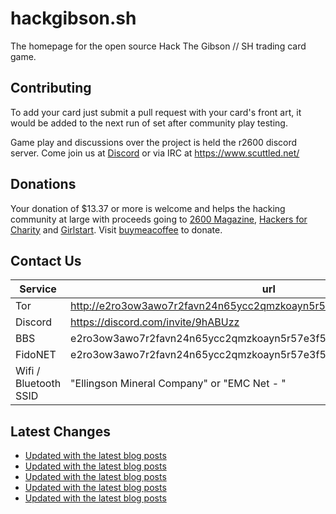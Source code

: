 # hackgibson.sh
The homepage for the open source Hack The Gibson // SH trading card game.


## Contributing

To add your card just submit a pull request with your card's front art, it would be added to the next run of set after community play testing.

Game play and discussions over the project is held the r2600 discord server. Come join us at [Discord](https://discord.com/invite/9hABUzz) or via IRC at https://www.scuttled.net/


## Donations

Your donation of $13.37 or more is welcome and helps the hacking community at large with proceeds going to [2600 Magazine](https://2600.com/), [Hackers for Charity](https://hackersforcharity.org) and [Girlstart](https://girlstart.org).  Visit [buymeacoffee](https://www.buymeacoffee.com/hackgibson.sh) to donate.


## Contact Us

Service | url
-|-
Tor | http://e2ro3ow3awo7r2favn24n65ycc2qmzkoayn5r57e3f56nvjwdcgg32ad.onion
Discord | https://discord.com/invite/9hABUzz
BBS | e2ro3ow3awo7r2favn24n65ycc2qmzkoayn5r57e3f56nvjwdcgg32ad.onion:23
FidoNET | e2ro3ow3awo7r2favn24n65ycc2qmzkoayn5r57e3f56nvjwdcgg32ad.onion:24554
Wifi / Bluetooth SSID | "Ellingson Mineral Company" or "EMC Net - <fidonet address>"

## Latest Changes
<!-- BLOG-POST-LIST:START -->
- [Updated with the latest blog posts](https://github.com/DFW2600/hackgibson.sh/commit/d2ef077a89024969e8a5dc4626548b52c6de2aef)
- [Updated with the latest blog posts](https://github.com/DFW2600/hackgibson.sh/commit/f737fec7a271ea94eae3c611e2485f5c4d0f90a1)
- [Updated with the latest blog posts](https://github.com/DFW2600/hackgibson.sh/commit/2ce4bda09ca4230e72181c785f7c0929f1731eae)
- [Updated with the latest blog posts](https://github.com/DFW2600/hackgibson.sh/commit/8b786438ecf3c0a2251b3174cadc5a9cf084a738)
- [Updated with the latest blog posts](https://github.com/DFW2600/hackgibson.sh/commit/190fdeb51fc087f444471a044449f0bc255df153)
<!-- BLOG-POST-LIST:END -->
